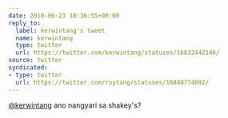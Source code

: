 ```yaml
---
date: 2010-06-23 10:36:55+00:00
reply_to:
  label: kerwintang's tweet
  name: kerwintang
  type: twitter
  url: https://twitter.com/kerwintang/statuses/16832442146/
source: twitter
syndicated:
- type: twitter
  url: https://twitter.com/roytang/statuses/16840774092/
---
```


[@kerwintang](https://twitter.com/kerwintang/) ano nangyari sa shakey's?